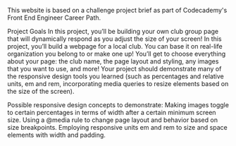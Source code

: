 This website is based on a challenge project brief as part of Codecademy's Front End Engineer Career Path. 

Project Goals
In this project, you’ll be building your own club group page that will dynamically respond as you adjust the size of your screen!​
In this project, you’ll build a webpage for a local club. You can base it on real-life organization you belong to or make one up! You’ll get to choose everything about your page: the club name, the page layout and styling, any images that you want to use, and more! 
Your project should demonstrate many of the responsive design tools you learned (such as percentages and relative units, em and rem, incorporating media queries to resize elements based on the size of the screen).

Possible responsive design concepts to demonstrate:​
Making images toggle to certain percentages in terms of width after a certain minimum screen size.
Using a @media rule to change page layout and behavior based on size breakpoints.
Employing responsive units em and rem to size and space elements with width and padding.
